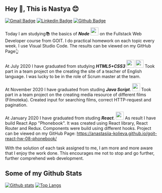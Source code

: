 ## Hey 👋, This is Nastya :blush:
[![Gmail Badge](https://img.shields.io/badge/-nastya1110@gmail.com-c14438?style=flat&logo=Gmail&logoColor=white&link=mailto:nastya1110@gmail.com)](mailto:nastya1110@gmail.com) 
[![Linkedin Badge](https://img.shields.io/badge/-anastasiiakolieva-0072b1?style=flat&logo=Linkedin&logoColor=white&link=https://www.linkedin.com/in/anastasiia-kolieva-0b6b38162/)](https://www.linkedin.com/in/anastasiia-kolieva-0b6b38162/) [![Github Badge](https://img.shields.io/badge/-anastasiiakolieva-grey?style=flat&logo=github&logoColor=white&link=https://github.com/anastasiia-kolieva)](https://github.com/anastasiia-kolieva) <p align='left'>Today I am studying:books: the basics of ***Node*** <img height="26" width="26" src="https://cdn.jsdelivr.net/npm/simple-icons@v4/icons/node-dot-js.svg" /> on the Fullstack Web Developer course from GOIT.
I do practical homework on each topic every week. I use Visual Studio Code. The results can be viewed on my GitHub Page:point_up_2:

At July 2020 I have graduated from studying ***HTML5+CSS3***
<img height="26" width="26" src="https://cdn.jsdelivr.net/npm/simple-icons@v4/icons/html5.svg" />
<img height="26" width="26" src="https://cdn.jsdelivr.net/npm/simple-icons@v4/icons/css3.svg" />
Took part in a team project on the creating the site of a teacher of English language. I was lucky to be in the role of Scrum master at the team.

At November 2020 I have graduated from studing ***Java Script***.
<img height="26" width="26" src="https://cdn.jsdelivr.net/npm/simple-icons@v4/icons/javascript.svg" />
Took part in a team project on the creating media resource of different films (Filmoteka). Created input for searching films, correct HTTP-request and pagination.

At January 2020 I have graduated from studing ***React***.
<img height="26" width="26" src="https://cdn.jsdelivr.net/npm/simple-icons@v4/icons/react.svg" />
As result I have build React App "Phonebook". It was created using React library, React Router and Redux. Components were build using different hooks.
Project can be viewed on my GitHub Page: https://anastasiia-kolieva.github.io/goit-react-hw-08-phonebook/


With the solution of each task assigned to me, I am more and more aware that I enjoy the work done. This encourages me not to stop and go further, further comprehend web development.</p>

## Some of my Github Stats
[![Github stats](https://github-readme-stats.vercel.app/api?username=anastasiia-kolieva&theme=nightowl&show_icons=true&include_all_commits=true)](https://github.com/anastasiia-kolieva/github-readme-stats)
[![Top Langs](https://github-readme-stats.vercel.app/api/top-langs/?username=anastasiia-kolieva&theme=nightowl&layout=compact)](https://github.com/anastasiia-kolieva/github-readme-stats)
